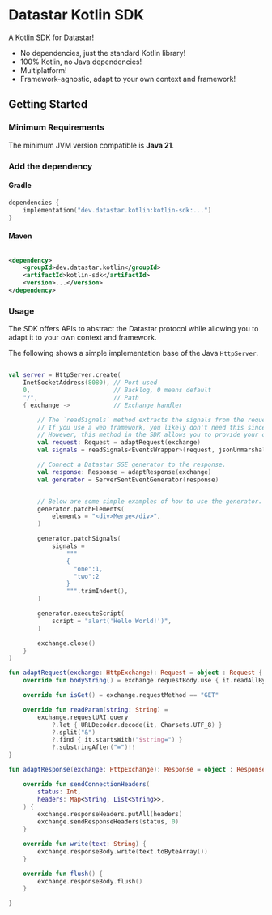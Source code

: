 # Datastar Kotlin SDK

A Kotlin SDK for Datastar!

- No dependencies, just the standard Kotlin library!
- 100% Kotlin, no Java dependencies!
- Multiplatform!
- Framework-agnostic, adapt to your own context and framework!

## Getting Started

### Minimum Requirements

The minimum JVM version compatible is **Java 21**.

### Add the dependency

#### Gradle

```kotlin
dependencies {
    implementation("dev.datastar.kotlin:kotlin-sdk:...")
}
```

#### Maven

```xml

<dependency>
    <groupId>dev.datastar.kotlin</groupId>
    <artifactId>kotlin-sdk</artifactId>
    <version>...</version>
</dependency>
```

### Usage

The SDK offers APIs to abstract the Datastar protocol while allowing you to adapt it to your own context and framework.

The following shows a simple implementation base of the Java `HttpServer`.

```kotlin

val server = HttpServer.create(
    InetSocketAddress(8080), // Port used
    0,                       // Backlog, 0 means default
    "/",                     // Path
    { exchange ->            // Exchange handler

        // The `readSignals` method extracts the signals from the request.
        // If you use a web framework, you likely don't need this since the framework probably already handles this in its own way.
        // However, this method in the SDK allows you to provide your own unmarshalling strategy so you can adapt it to your preferred technology!
        val request: Request = adaptRequest(exchange)
        val signals = readSignals<EventsWrapper>(request, jsonUnmarshaller)

        // Connect a Datastar SSE generator to the response.
        val response: Response = adaptResponse(exchange)
        val generator = ServerSentEventGenerator(response)


        // Below are some simple examples of how to use the generator.
        generator.patchElements(
            elements = "<div>Merge</div>",
        )

        generator.patchSignals(
            signals =
                """
                {
                  "one":1,
                  "two":2
                }
                """.trimIndent(),
        )

        generator.executeScript(
            script = "alert('Hello World!')",
        )

        exchange.close()
    }
)

fun adaptRequest(exchange: HttpExchange): Request = object : Request {
    override fun bodyString() = exchange.requestBody.use { it.readAllBytes().decodeToString() }

    override fun isGet() = exchange.requestMethod == "GET"

    override fun readParam(string: String) =
        exchange.requestURI.query
            ?.let { URLDecoder.decode(it, Charsets.UTF_8) }
            ?.split("&")
            ?.find { it.startsWith("$string=") }
            ?.substringAfter("=")!!
}

fun adaptResponse(exchange: HttpExchange): Response = object : Response {

    override fun sendConnectionHeaders(
        status: Int,
        headers: Map<String, List<String>>,
    ) {
        exchange.responseHeaders.putAll(headers)
        exchange.sendResponseHeaders(status, 0)
    }

    override fun write(text: String) {
        exchange.responseBody.write(text.toByteArray())
    }

    override fun flush() {
        exchange.responseBody.flush()
    }

}
```
